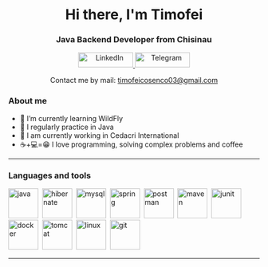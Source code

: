 <div id="header" align="center">
    <h1>Hi there, I'm  Timofei </h1>
    <h3>Java Backend Developer from Chisinau</h3>
</div>

<div id="socials" align="center">
  <a href="https://www.linkedin.com/in/timofey-kosenko-159235271/">
    <img src="https://img.shields.io/badge/LinkedIn-blue?style=for-the-badge&logo=linkedin&logoColor=white" alt="LinkedIn" width="110" height="30"/>
  </a>
  <a href="https://t.me/tipao381">
    <img src="https://img.shields.io/badge/Telegram-blue?style=for-the-badge&logo=telegram&logoColor=white" alt="Telegram" width="110" height="30"/>
  </a>
  <p>Contact me by mail: <a href="mailto:timofeicosenco03@gmail.com">timofeicosenco03@gmail.com</a></p>
</div>

### About me
- 🌱 I’m currently learning WildFly
- 📝 I regularly practice in Java
- 🏢 I am currently working in Cedacri International
- ☕+💻=😁 I love programming, solving complex problems and coffee

---

### Languages and tools

<img src="https://cdn.jsdelivr.net/gh/devicons/devicon@latest/icons/java/java-original-wordmark.svg" title="java" width="60" height="60"/>&nbsp;
<img src="https://cdn.jsdelivr.net/gh/devicons/devicon@latest/icons/hibernate/hibernate-original-wordmark.svg" title="hibernate" width="60" height="60"/>&nbsp;
<img src="https://cdn.jsdelivr.net/gh/devicons/devicon@latest/icons/mysql/mysql-original-wordmark.svg" title="mysql" width="60" height="60"/>&nbsp;
<img src="https://cdn.jsdelivr.net/gh/devicons/devicon@latest/icons/spring/spring-original-wordmark.svg" title="spring" width="60" height="60"/>&nbsp;
<img src="https://cdn.jsdelivr.net/gh/devicons/devicon@latest/icons/postman/postman-original-wordmark.svg" title="postman" width="60" height="60"/>&nbsp;
<img src="https://cdn.jsdelivr.net/gh/devicons/devicon@latest/icons/maven/maven-original-wordmark.svg" title="maven" width="60" height="60"/>&nbsp;
<img src="https://cdn.jsdelivr.net/gh/devicons/devicon@latest/icons/junit/junit-original-wordmark.svg" title="junit" width="60" height="60"/>&nbsp;
<img src="https://cdn.jsdelivr.net/gh/devicons/devicon@latest/icons/docker/docker-original-wordmark.svg" title="docker" width="60" height="60"/>&nbsp;
<img src="https://cdn.jsdelivr.net/gh/devicons/devicon@latest/icons/tomcat/tomcat-original-wordmark.svg" title="tomcat" width="60" height="60"/>&nbsp;
<img src="https://cdn.jsdelivr.net/gh/devicons/devicon@latest/icons/linux/linux-original.svg" title="linux" width="60" height="60"/>&nbsp;
<img src="https://cdn.jsdelivr.net/gh/devicons/devicon@latest/icons/git/git-original-wordmark.svg" title="git" width="60" height="60"/>&nbsp;

---

